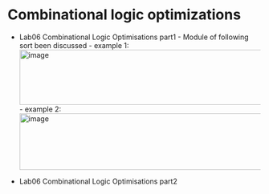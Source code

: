 # Combinational logic optimizations

- Lab06 Combinational Logic Optimisations part1
      - Module of following sort been discussed
        - example 1:
        <img width="616" height="110" alt="image" src="https://github.com/user-attachments/assets/1eae25ce-4000-4314-bf80-a88008950b8f" />
        - example 2:
  <img width="551" height="113" alt="image" src="https://github.com/user-attachments/assets/e8579c39-dc77-4c6d-9ff4-98dfd8154ff5" />





- Lab06 Combinational Logic Optimisations part2
